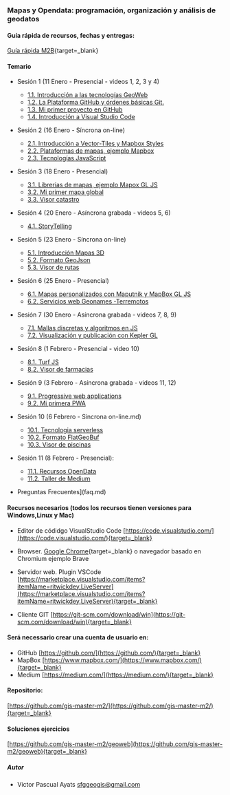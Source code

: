 ###  Mapas y Opendata: programación, organización y análisis de geodatos

#### Guía rápida de recursos, fechas y entregas:
[Guía rápida M2B](presentacion/guiarapida.pdf){target=_blank}

#### Temario

* Sesión 1 (11 Enero - Presencial - videos 1, 2, 3 y 4)
  * [1.1. Introducción a las tecnologías GeoWeb](1.1.Introduccion_a_las_tecnologias_geoweb.md)
  * [1.2. La Plataforma GitHub y órdenes básicas Git.](1.2.Introduccion_github.md)
  * [1.3. Mi primer proyecto en GitHub](1.3.proyecto_github.md)
  * [1.4. Introducción a Visual Studio Code](1.4.introduccion_vscode.md)
* Sesión 2 (16 Enero - Síncrona on-line)
  * [2.1. Introducción a Vector-Tiles y Mapbox Styles](2.1.introduccion_a_vector_tiles.md)
  * [2.2. Plataformas de mapas, ejemplo Mapbox](2.2.introduccion_a_mapbox_studio.md)
  * [2.3. Tecnologías JavaScript](2.3.tecnologias_javascript.md)
* Sesión 3 (18 Enero - Presencial)
  * [3.1. Librerias de mapas, ejemplo Mapox GL JS](3.1.introduccion_a_mapbox_gs_js.md)
  * [3.2. Mi primer mapa global](3.2.mapa_global.md)
  * [3.3. Visor catastro](3.3.visor_catastro.md)
* Sesión 4 (20 Enero - Asíncrona grabada - videos 5, 6)  
  * [4.1. StoryTelling](4.1.storytelling.md) 
* Sesión 5 (23 Enero - Síncrona on-line)
  * [5.1. Introducción Mapas 3D](5.1.introduccion_mapas_3d.md)
  * [5.2. Formato GeoJson](5.2.formato_geojson.md)
  * [5.3. Visor de rutas](5.3.visor_rutas.md)
* Sesión 6 (25 Enero - Presencial)
  * [6.1. Mapas personalizados con Maputnik y MapBox GL JS](6.1.introduccion_maputnik.md)
  * [6.2. Servicios web Geonames -Terremotos](6.2.visor_terremotos.md)
* Sesión 7 (30 Enero - Asíncrona grabada - videos 7, 8, 9)  
  * [7.1. Mallas discretas y algoritmos en JS](7.1.mallas_discretas_algoritmos.md)
  * [7.2. Visualización y publicación con Kepler GL](7.2.visualizacion_con_kepler_gl.md)
* Sesión 8 (1 Febrero - Presencial - video 10)
  * [8.1. Turf JS](8.1.turfjs.md)
  * [8.2. Visor de farmacias](8.2.visor_farmacias.md)
* Sesión 9 (3 Febrero - Asíncrona grabada - videos 11, 12)  
  * [9.1. Progressive web applications](9.1.pwa.md) 
  * [9.2. Mi primera PWA](9.2.primera_pwa.md)   
* Sesión 10 (6 Febrero - Síncrona on-line.md)
  * [10.1. Tecnologia serverless](10.1.serverless.md)
  * [10.2. Formato FlatGeoBuf](10.2.flatgeobuf.md)
  * [10.3. Visor de piscinas](10.3.piscinometro.md)
* Sesión 11 (8 Febrero - Presencial):
  * [11.1. Recursos OpenData](11.1.recursos_open_data.md)
  * [11.2. Taller de Medium](11.2.taller_medium.md) 

* Preguntas Frecuentes](faq.md)


#### Recursos necesarios (todos los recursos tienen versiones para Windows,Linux y Mac)

* Editor de códidgo VisualStudio Code [https://code.visualstudio.com/](https://code.visualstudio.com/){target=_blank}

* Browser. [Google Chrome](https://www.google.com/chrome/){target=_blank} o navegador basado en Chromium ejemplo Brave 

* Servidor web. Plugin VSCode [https://marketplace.visualstudio.com/items?itemName=ritwickdey.LiveServer](https://marketplace.visualstudio.com/items?itemName=ritwickdey.LiveServer){target=_blank}

* Cliente GIT [https://git-scm.com/download/win](https://git-scm.com/download/win){target=_blank}

#### Será necessario crear una  cuenta de usuario en:

* GitHub [https://github.com/](https://github.com/){target=_blank}
* MapBox [https://www.mapbox.com/](https://www.mapbox.com/){target=_blank}
* Medium [https://medium.com/](https://medium.com/){target=_blank}


#### Repositorio:
[https://github.com/gis-master-m2/](https://github.com/gis-master-m2/){target=_blank}

#### Soluciones ejercicios
[https://github.com/gis-master-m2/geoweb](https://github.com/gis-master-m2/geoweb){target=_blank}

##### Autor
* Victor Pascual Ayats sfggeogis@gmail.com